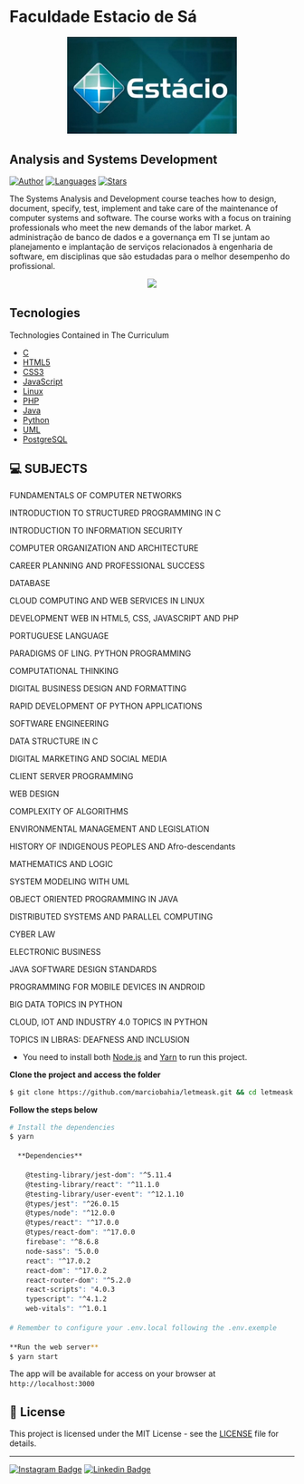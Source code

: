 # Faculdade Estacio de Sá
<div align="center">
  <img src="https://github.com/marciobahia/Estacio/blob/master/EstacioBlue.jpeg" width="300">
</div>

## Analysis and Systems Development

[![Author](https://img.shields.io/badge/author-marciobahia-835AFD?style=flat-square)](https://github.com/marciobahia)
[![Languages](https://img.shields.io/github/languages/count/josepholiveira/letmeask?color=%23835AFD&style=flat-square)](#)
[![Stars](https://img.shields.io/github/stars/marciobahia/letmeask?color=835AFD&style=flat-square)](https://github.com/marciobahia/letmeask/stargazers)


The Systems Analysis and Development course teaches how to design, document, specify, test, implement and take care of the maintenance of computer systems and software.
The course works with a focus on training professionals who meet the new demands of the labor market.
A administração de banco de dados e a governança em TI se juntam ao planejamento e implantação de serviços relacionados à engenharia de software, em disciplinas que são estudadas para o melhor desempenho do profissional.
</h4>



 <div align="center">
  <img src="https://github.com/marciobahia/Estacio/blob/master/Captura%20de%20Tela%202021-06-24%20às%2016.13.52.png">
</div>

## Tecnologies

Technologies Contained in The Curriculum


- [C](blank/)
- [HTML5](https://www.w3.org)
- [CSS3](https://www.w3.org)
- [JavaScript](https://www.javascript.com)
- [Linux](https://www.linux.org)
- [PHP](https://www.php.net)
- [Java](https://www.java.com)
- [Python](https://www.python.org)
- [UML](https://www.uml.org)
- [PostgreSQL](https://www.postgresql.org)


## 💻 SUBJECTS

FUNDAMENTALS OF COMPUTER NETWORKS

INTRODUCTION TO STRUCTURED PROGRAMMING IN C

INTRODUCTION TO INFORMATION SECURITY

COMPUTER ORGANIZATION AND ARCHITECTURE

CAREER PLANNING AND PROFESSIONAL SUCCESS

DATABASE

CLOUD COMPUTING AND WEB SERVICES IN LINUX

DEVELOPMENT WEB IN HTML5, CSS, JAVASCRIPT AND PHP

PORTUGUESE LANGUAGE

PARADIGMS OF LING. PYTHON PROGRAMMING

COMPUTATIONAL THINKING

DIGITAL BUSINESS DESIGN AND FORMATTING

RAPID DEVELOPMENT OF PYTHON APPLICATIONS

SOFTWARE ENGINEERING

DATA STRUCTURE IN C

DIGITAL MARKETING AND SOCIAL MEDIA

CLIENT SERVER PROGRAMMING

WEB DESIGN

COMPLEXITY OF ALGORITHMS

ENVIRONMENTAL MANAGEMENT AND LEGISLATION

HISTORY OF INDIGENOUS PEOPLES AND Afro-descendants

MATHEMATICS AND LOGIC

SYSTEM MODELING WITH UML

OBJECT ORIENTED PROGRAMMING IN JAVA

DISTRIBUTED SYSTEMS AND PARALLEL COMPUTING

CYBER LAW

ELECTRONIC BUSINESS

JAVA SOFTWARE DESIGN STANDARDS

PROGRAMMING FOR MOBILE DEVICES IN ANDROID

BIG DATA TOPICS IN PYTHON

CLOUD, IOT AND INDUSTRY 4.0 TOPICS IN PYTHON

TOPICS IN LIBRAS: DEAFNESS AND INCLUSION








- You need to install both [Node.js](https://nodejs.org/en/download/) and [Yarn](https://yarnpkg.com/) to run this project.

**Clone the project and access the folder**

```bash
$ git clone https://github.com/marciobahia/letmeask.git && cd letmeask
```

**Follow the steps below**

```bash
# Install the dependencies
$ yarn
  
  **Dependencies**
  
    @testing-library/jest-dom": "^5.11.4
    @testing-library/react": "^11.1.0
    @testing-library/user-event": "^12.1.10
    @types/jest": "^26.0.15
    @types/node": "^12.0.0
    @types/react": "^17.0.0
    @types/react-dom": "^17.0.0
    firebase": "^8.6.8
    node-sass": "5.0.0
    react": "^17.0.2
    react-dom": "^17.0.2
    react-router-dom": "^5.2.0
    react-scripts": "4.0.3
    typescript": "^4.1.2
    web-vitals": "^1.0.1

# Remember to configure your .env.local following the .env.exemple

**Run the web server**
$ yarn start
```

The app will be available for access on your browser at `http://localhost:3000`

## 📝 License

This project is licensed under the MIT License - see the [LICENSE](LICENSE) file for details.

---
[![Instagram Badge](https://img.shields.io/badge/-@marciobahia-6633cc?style=flat-square&labelColor=6633cc&logo=instagram&logoColor=white&link=https://www.instagram.com/marciobahia/)](https://www.instagram.com/bahiainspetor/) 
[![Linkedin Badge](https://img.shields.io/badge/-Marcio%20Sella%20Bahia-6633cc?style=flat-square&logo=Linkedin&logoColor=white&link=https://www.linkedin.com/in/marcio-gon%C3%A7sella-bahia/)](https://www.linkedin.com/in/márcio-sella-bahia-9b73bb19b/) 


